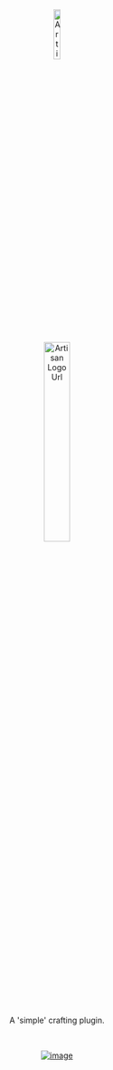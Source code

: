 <div align="center">

<img src="Artisan/Images/Icon.png" alt="Artisan IconUrl" width="15%">

<br />

<img src="Artisan/Images/artisan.png" alt="Artisan LogoUrl" width="30%">

<br />

A 'simple' crafting plugin.

<br />

[![image](https://discordapp.com/api/guilds/1001823907193552978/embed.png?style=banner2)](https://discord.gg/Zzrcc8kmvy)

</div>
